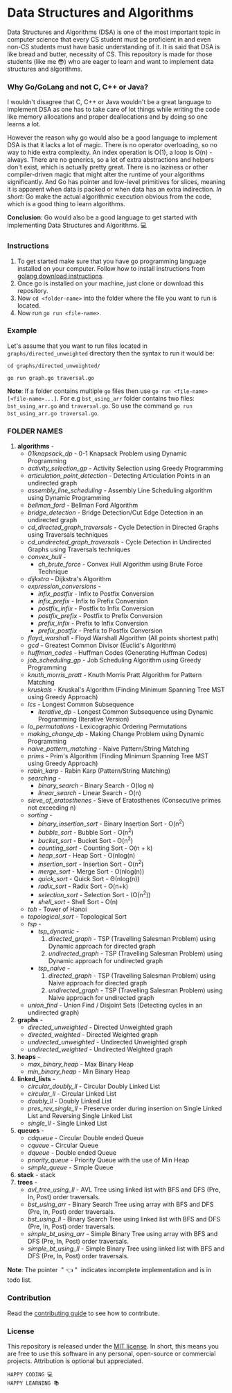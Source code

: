 # Data Structures and Algorithms

Data Structures and Algorithms (DSA) is one of the most important topic in computer science that every CS student must be proficient in and even non-CS students must have basic understanding of it. It is said that DSA is like bread and butter, necessity of CS. This repository is made for those students (like me :sunglasses:) who are eager to learn and want to implement data structures and algorithms.

### Why Go/GoLang and not C, C++ or Java?

I wouldn't disagree that C, C++ or Java wouldn't be a great language to implement DSA as one has to take care of lot things while writing the code like memory allocations and proper deallocations and by doing so one learns a lot.

However the reason why go would also be a good language to implement DSA is that it lacks a lot of magic. There is no operator overloading, so no way to hide extra complexity. An index operation is O(1), a loop is O(n) - always. There are no generics, so a lot of extra abstractions and helpers don't exist, which is actually pretty great. There is no laziness or other compiler-driven magic that might alter the runtime of your algorithms significantly. And Go has pointer and low-level primitives for slices, meaning it is apparent when data is packed or when data has an extra indirection. _In short_: Go make the actual algorithmic execution obvious from the code, which is a good thing to learn algorithms.

**Conclusion**: Go would also be a good language to get started with implementing Data Structures and Algorithms. :computer:

### Instructions

1. To get started make sure that you have go programming language installed on your computer. Follow how to install instructions from [golang download instructions](https://golang.org/doc/install).
2. Once go is installed on your machine, just clone or download this repository.
3. Now `cd <folder-name>` into the folder where the file you want to run is located.
4. Now run `go run <file-name>`.

### Example

Let's assume that you want to run files located in `graphs/directed_unweighted` directory then the syntax to run it would be:

```
cd graphs/directed_unweighted/

go run graph.go traversal.go
```

**Note**: If a folder contains multiple `go` files then use `go run <file-name> [<file-name>...]`. For e.g `bst_using_arr` folder contains two files: `bst_using_arr.go` and `traversal.go`. So use the command `go run bst_using_arr.go traversal.go`.

### FOLDER NAMES

1.  **algorithms** -
    - _01knapsack_dp_ - 0-1 Knapsack Problem using Dynamic Programming
    - _activity_selection_gp_ - Activity Selection using Greedy Programming
    - _articulation_point_detection_ - Detecting Articulation Points in an undirected graph
    - _assembly_line_scheduling_ - Assembly Line Scheduling algorithm using Dynamic Programming
    - _bellman_ford_ - Bellman Ford Algorithm
    - _bridge_detection_ - Bridge Detection/Cut Edge Detection in an undirected graph
    - _cd_directed_graph_traversals_ - Cycle Detection in Directed Graphs using Traversals techniques
    - _cd_undirected_graph_traversals_ - Cycle Detection in Undirected Graphs using Traversals techniques
    - _convex_hull_ -
      - _ch_brute_force_ - Convex Hull Algorithm using Brute Force Technique
    - _dijkstra_ - Dijkstra's Algorithm
    - _expression_conversions_ -
      - _infix_postfix_ - Infix to Postfix Conversion
      - _infix_prefix_ - Infix to Prefix Conversion
      - _postfix_infix_ - Postfix to Infix Conversion
      - _postfix_prefix_ - Postfix to Prefix Conversion
      - _prefix_infix_ - Prefix to Infix Conversion
      - _prefix_postfix_ - Prefix to Postfix Conversion
    - _floyd_warshall_ - Floyd Warshall Algorithm (All points shortest path)
    - _gcd_ - Greatest Common Divisor (Euclid's Algorithm)
    - _huffman_codes_ - Huffman Codes (Generating Huffman Codes)
    - _job_scheduling_gp_ - Job Scheduling Algorithm using Greedy Programming
    - _knuth_morris_pratt_ - Knuth Morris Pratt Algorithm for Pattern Matching
    - _kruskals_ - Kruskal's Algorithm (Finding Minimum Spanning Tree MST using Greedy Approach)
    - _lcs_ - Longest Common Subsequence
      - _iterative_dp_ - Longest Common Subsequence using Dynamic Programming (Iterative Version)
    - _lo_permutations_ - Lexicographic Ordering Permutations
    - _making_change_dp_ - Making Change Problem using Dynamic Programming
    - _naive_pattern_matching_ - Naive Pattern/String Matching
    - _prims_ - Prim's Algorithm (Finding Minimum Spanning Tree MST using Greedy Approach)
    - _rabin_karp_ - Rabin Karp (Pattern/String Matching)
    - _searching_ -
      - _binary_search_ - Binary Search - O(log n)
      - _linear_search_ - Linear Search - O(n)
    - _sieve_of_eratosthenes_ - Sieve of Eratosthenes (Consecutive primes not exceeding n)
    - _sorting_ -
      - _binary_insertion_sort_ - Binary Insertion Sort - O(n<sup>2</sup>)
      - _bubble_sort_ - Bubble Sort - O(n<sup>2</sup>)
      - _bucket_sort_ - Bucket Sort - O(n<sup>2</sup>)
      - _counting_sort_ - Counting Sort - O(n + k)
      - _heap_sort_ - Heap Sort - O(nlog(n)
      - _insertion_sort_ - Insertion Sort - O(n<sup>2</sup>)
      - _merge_sort_ - Merge Sort - O(nlog(n))
      - _quick_sort_ - Quick Sort - Θ(nlog(n))
      - _radix_sort_ - Radix Sort - O(n+k)
      - _selection_sort_ - Selection Sort - (O(n<sup>2</sup>))
      - _shell_sort_ - Shell Sort - О(n)
    - _toh_ - Tower of Hanoi
    - _topological_sort_ - Topological Sort
    - _tsp_ -
      - _tsp_dynamic_ -
        1. _directed_graph_ - TSP (Travelling Salesman Problem) using Dynamic approach for directed graph
        2. _undirected_graph_ - TSP (Travelling Salesman Problem) using Dynamic approach for undirected graph
      - _tsp_naive_ -
        1. _directed_graph_ - TSP (Travelling Salesman Problem) using Naive approach for directed graph
        2. _undirected_graph_ - TSP (Travelling Salesman Problem) using Naive approach for undirected graph
    - _union_find_ - Union Find / Disjoint Sets (Detecting cycles in an undirected graph)
2.  **graphs** -
    - _directed_unweighted_ - Directed Unweighted graph
    - _directed_weighted_ - Directed Weighted graph
    - _undirected_unweighted_ - Undirected Unweighted graph
    - _undirected_weighted_ - Undirected Weighted graph
3.  **heaps** -
    - _max_binary_heap_ - Max Binary Heap
    - _min_binary_heap_ - Min Binary Heap
4.  **linked_lists** -
    - _circular_doubly_ll_ - Circular Doubly Linked List
    - _circular_ll_ - Circular Linked List
    - _doubly_ll_ - Doubly Linked List
    - _pres_rev_single_ll_ - Preserve order during insertion on Single Linked List and Reversing Single Linked List
    - _single_ll_ - Single Linked List
5.  **queues** -
    - _cdqueue_ - Circular Double ended Queue
    - _cqueue_ - Circular Queue
    - _dqueue_ - Double ended Queue
    - _priority_queue_ - Priority Queue with the use of Min Heap
    - _simple_queue_ - Simple Queue
6.  **stack** - stack
7.  **trees** -
    - _avl_tree_using_ll_ - AVL Tree using linked list with BFS and DFS (Pre, In, Post) order traversals.
    - _bst_using_arr_ - Binary Search Tree using array with BFS and DFS (Pre, In, Post) order traversals.
    - _bst_using_ll_ - Binary Search Tree using linked list with BFS and DFS (Pre, In, Post) order traversals.
    - _simple_bt_using_arr_ - Simple Binary Tree using array with BFS and DFS (Pre, In, Post) order traversals.
    - _simple_bt_using_ll_ - Simple Binary Tree using linked list with BFS and DFS (Pre, In, Post) order traversals.

**Note**: The pointer &nbsp;"&nbsp;:point_left:&nbsp;"&nbsp; indicates incomplete implementation and is in todo list.

### Contribution

Read the [contributing guide](CONTRIBUTING.md) to see how to contribute.

### License

This repository is released under the [MIT license](https://opensource.org/licenses/MIT). In short, this means you are free to use this software in any personal, open-source or commercial projects. Attribution is optional but appreciated.

```
HAPPY CODING 💻
HAPPY LEARNING 📚
```
